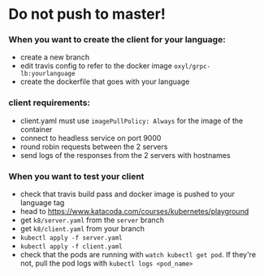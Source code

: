 # Do not push to master!

### When you want to create the client for your language:
+ create a new branch
+ edit travis config to refer to the docker image `oxyl/grpc-lb:yourlanguage`
+ create the dockerfile that goes with your language

### client requirements:
+ client.yaml must use `imagePullPolicy: Always` for the image of the container
+ connect to headless service on port 9000
+ round robin requests between the 2 servers
+ send logs of the responses from the 2 servers with hostnames

### When you want to test your client
+ check that travis build pass and docker image is pushed to your language tag
+ head to https://www.katacoda.com/courses/kubernetes/playground
+ get `k8/server.yaml` from the `server` branch
+ get `k8/client.yaml` from your branch
+ `kubectl apply -f server.yaml`
+ `kubectl apply -f client.yaml`
+ check that the pods are running with `watch kubectl get pod`. If they're not, pull the pod logs with `kubectl logs <pod_name>`


